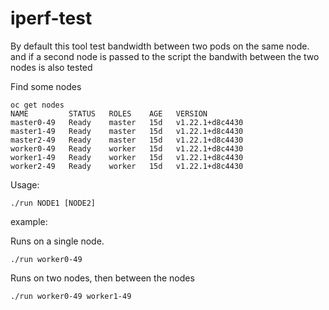 # iperf-test

By default this tool test bandwidth between two pods on the same node.
and if a second node is passed to the script the bandwith between the two nodes is also tested

Find some nodes

```
oc get nodes                                                                    
NAME         STATUS   ROLES    AGE   VERSION
master0-49   Ready    master   15d   v1.22.1+d8c4430
master1-49   Ready    master   15d   v1.22.1+d8c4430
master2-49   Ready    master   15d   v1.22.1+d8c4430
worker0-49   Ready    worker   15d   v1.22.1+d8c4430
worker1-49   Ready    worker   15d   v1.22.1+d8c4430
worker2-49   Ready    worker   15d   v1.22.1+d8c4430
```

Usage:
```
./run NODE1 [NODE2]
```

example:

Runs on a single node. 
```
./run worker0-49
```

Runs on two nodes, then between the nodes
```
./run worker0-49 worker1-49
```


